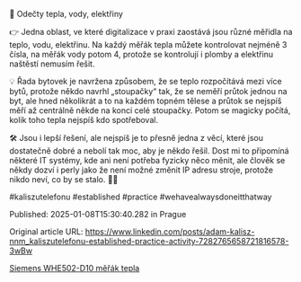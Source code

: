 🧐 Odečty tepla, vody, elektřiny


👉 Jedna oblast, ve které digitalizace v praxi zaostává jsou různé měřidla na teplo, vodu, elektřinu. Na každý měřák tepla můžete kontrolovat nejméně 3 čísla, na měřák vody potom 4, protože se kontrolují i plomby a elektřinu naštěstí nemusím řešit.


💡 Řada bytovek je navržena způsobem, že se teplo rozpočítává mezi více bytů, protože někdo navrhl „stoupačky“ tak, že se neměří průtok jednou na byt, ale hned několikrát a to na každém topném tělese a průtok se nejspíš měří až centrálně někde na konci celé stoupačky. Potom se magicky počítá, kolik toho tepla nejspíš kdo spotřeboval.


🛠️ Jsou i lepší řešení, ale nejspíš je to přesně jedna z věcí, které jsou dostatečně dobré a nebolí tak moc, aby je někdo řešil. Dost mi to připomíná některé IT systémy, kde ani není potřeba fyzicky něco měnit, ale člověk se někdy dozví i perly jako že není možné změnit IP adresu stroje, protože nikdo neví, co by se stalo. 🤦‍♂️


#kaliszutelefonu #established #practice #wehavealwaysdoneitthatway


Published: 2025-01-08T15:30:40.282 in Prague

Original article URL: https://www.linkedin.com/posts/adam-kalisz-nnm_kaliszutelefonu-established-practice-activity-7282765658721816578-3wBw

[Siemens WHE502-D10 měřák tepla](./media/siemens-odečet.jpg)